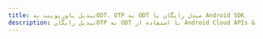 ---title: تبدیل پاورپوینت بهODT، OTP به ODT مبدل رایگان یا Android SDKdescription: تبدیل رایگانOTP به ODT با استفاده از Android Cloud APIs & SDK. همچنین اسناد Microsoft PowerPoint را در Cloud ایجاد، ویرایش و رندر کنید.---